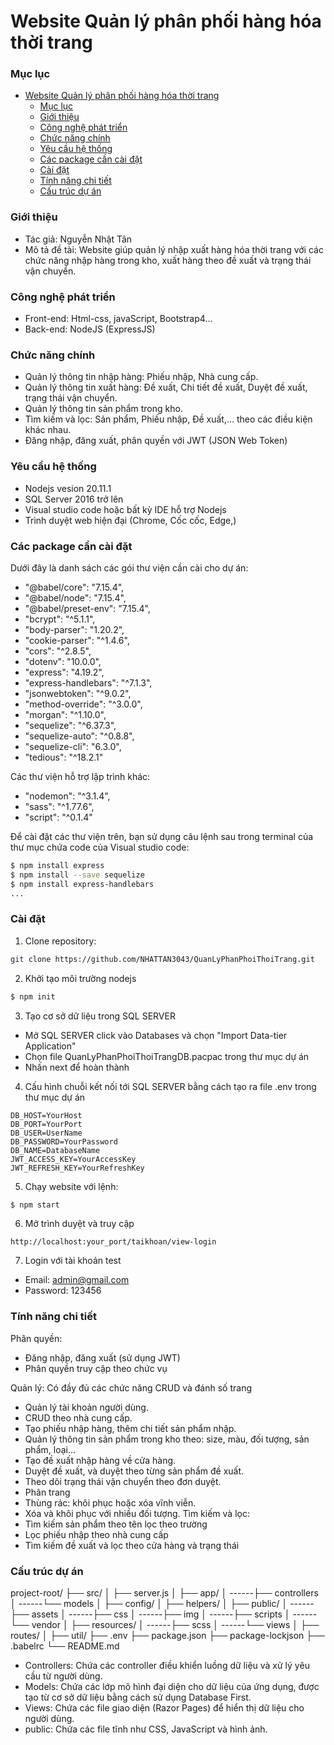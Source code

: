 # Website Quản lý phân phối hàng hóa thời trang

### Mục lục
- [Website Quản lý phân phối hàng hóa thời trang](#website-quản-lý-phân-phối-hàng-hóa-thời-trang)
    - [Mục lục](#mục-lục)
    - [Giới thiệu](#giới-thiệu)
    - [Công nghệ phát triển](#công-nghệ-phát-triển)
    - [Chức năng chính](#chức-năng-chính)
    - [Yêu cầu hệ thống](#yêu-cầu-hệ-thống)
    - [Các package cần cài đặt](#các-package-cần-cài-đặt)
    - [Cài đặt](#cài-đặt)
    - [Tính năng chi tiết](#tính-năng-chi-tiết)
    - [Cấu trúc dự án](#cấu-trúc-dự-án)

### Giới thiệu
- Tác giả: Nguyễn Nhật Tân
- Mô tả đề tài: Website giúp quản lý nhập xuất hàng hóa thời trang với các chức năng nhập hàng trong kho, xuất hàng theo đề xuất và trạng thái vận chuyển.

### Công nghệ phát triển
- Front-end: Html-css, javaScript, Bootstrap4...
- Back-end: NodeJS (ExpressJS)

### Chức năng chính
- Quản lý thông tin nhập hàng: Phiếu nhập, Nhà cung cấp.
- Quản lý thông tin xuất hàng: Đề xuất, Chi tiết đề xuất, Duyệt đề xuất, trạng thái vận chuyển.
- Quản lý thông tin sản phẩm trong kho.
- Tìm kiếm và lọc: Sản phẩm, Phiếu nhập, Đề xuất,... theo các điều kiện khác nhau.
- Đăng nhập, đăng xuất, phân quyền với JWT (JSON Web Token)

### Yêu cầu hệ thống
- Nodejs vesion 20.11.1 
- SQL Server 2016 trở lên
- Visual studio code hoặc bất kỳ IDE hỗ trợ Nodejs
- Trình duyệt web hiện đại (Chrome, Cốc cốc, Edge,)
### Các package cần cài đặt

Dưới đây là danh sách các gói thư viện cần cài cho dự án:
- "@babel/core": "7.15.4",
- "@babel/node": "7.15.4",
- "@babel/preset-env": "7.15.4",
- "bcrypt": "^5.1.1",
- "body-parser": "1.20.2",
- "cookie-parser": "^1.4.6",
- "cors": "^2.8.5",
- "dotenv": "10.0.0",
- "express": "4.19.2",
- "express-handlebars": "^7.1.3",
- "jsonwebtoken": "^9.0.2",
- "method-override": "^3.0.0",
- "morgan": "^1.10.0",
- "sequelize": "^6.37.3",
- "sequelize-auto": "^0.8.8",
- "sequelize-cli": "6.3.0",
- "tedious": "^18.2.1"

Các thư viện hỗ trợ lập trình khác:
- "nodemon": "^3.1.4",
- "sass": "^1.77.6",
- "script": "^0.1.4"

Để cài đặt các thư viện trên, bạn sử dụng câu lệnh sau trong terminal của thư mục chứa code của Visual studio code:
```bash
$ npm install express
$ npm install --save sequelize
$ npm install express-handlebars
...
```
### Cài đặt 
1. Clone repository:
```bash
git clone https://github.com/NHATTAN3043/QuanLyPhanPhoiThoiTrang.git
```
2. Khởi tạo môi trường nodejs 
```bash
$ npm init
```
3. Tạo cơ sở dữ liệu trong SQL SERVER
- Mở SQL SERVER click vào Databases và chọn "Import Data-tier Application"
- Chọn file QuanLyPhanPhoiThoiTrangDB.pacpac trong thư mục dự án 
- Nhấn next để hoàn thành
4. Cấu hình chuỗi kết nối tới SQL SERVER bằng cách tạo ra file .env trong thư mục dự án
```plaintext
DB_HOST=YourHost
DB_PORT=YourPort
DB_USER=UserName
DB_PASSWORD=YourPassword
DB_NAME=DatabaseName
JWT_ACCESS_KEY=YourAccessKey
JWT_REFRESH_KEY=YourRefreshKey
```
5. Chạy website với lệnh:
```bash
$ npm start
```
6. Mở trình duyệt và truy cập
```plaintext
http://localhost:your_port/taikhoan/view-login
```
7. Login với tài khoản test
- Email: admin@gmail.com
- Password: 123456

### Tính năng chi tiết

Phân quyền:
- Đăng nhập, đăng xuất (sử dụng JWT)
- Phân quyền truy cập theo chức vụ

Quản lý:
Có đầy đủ các chức năng CRUD và đánh số trang
- Quản lý tài khoản người dùng.
- CRUD theo nhà cung cấp.
- Tạo phiếu nhập hàng, thêm chi tiết sản phẩm nhập.
- Quản lý thông tin sản phẩm trong kho theo: size, màu, đối tượng, sản phẩm, loại...
- Tạo đề xuất nhập hàng về cửa hàng.
- Duyệt đề xuất, và duyệt theo từng sản phẩm đề xuất.
- Theo dõi trạng thái vận chuyển theo đơn duyệt.
- Phân trang
- Thùng rác: khôi phục hoặc xóa vĩnh viễn.
- Xóa và khôi phục với nhiều đối tượng.
Tìm kiếm và lọc:
- Tìm kiếm sản phẩm theo tên lọc theo trường
- Lọc phiếu nhập theo nhà cung cấp
- Tìm kiếm đề xuất và lọc theo cửa hàng và trạng thái
### Cấu trúc dự án

project-root/
├── src/
│   ├── server.js
│   ├── app/
│        ------├── controllers
│        ------└── models
│   ├── config/
│   ├── helpers/
│   ├── public/
│        ------├── assets
│        ------├── css
│        ------├── img
│        ------├── scripts
│        ------└── vendor
│   ├── resources/
│        ------├── scss
│        ------└── views
│   ├── routes/
│   ├── util/
├── .env
├── package.json
├── package-lockjson
├── .babelrc
└── README.md

- Controllers: Chứa các controller điều khiển luồng dữ liệu và xử lý yêu cầu từ người dùng.
- Models: Chứa các lớp mô hình đại diện cho dữ liệu của ứng dụng, được tạo từ cơ sở dữ liệu bằng cách sử dụng Database First.
- Views: Chứa các file giao diện (Razor Pages) để hiển thị dữ liệu cho người dùng.
- public: Chứa các file tĩnh như CSS, JavaScript và hình ảnh.